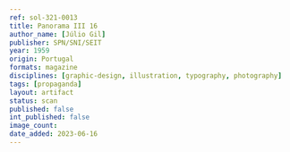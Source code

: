 ```yaml
---
ref: sol-321-0013
title: Panorama III 16
author_name: [Júlio Gil]
publisher: SPN/SNI/SEIT
year: 1959
origin: Portugal
formats: magazine
disciplines: [graphic-design, illustration, typography, photography]
tags: [propaganda]
layout: artifact
status: scan
published: false
int_published: false
image_count:
date_added: 2023-06-16
---
```


